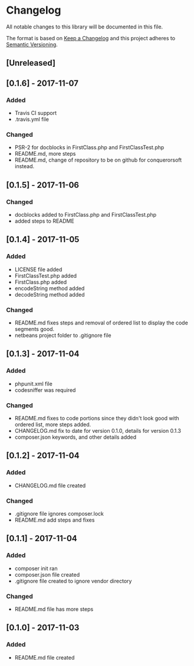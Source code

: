 # Changelog #

All notable changes to this library will be documented in this file.

The format is based on [Keep a Changelog](http://keepachangelog.com/en/1.0.0/)
and this project adheres to [Semantic Versioning](http://semver.org/spec/v2.0.0.html).

## [Unreleased] ##

## [0.1.6] - 2017-11-07 ##
### Added ###
- Travis CI support
- .travis.yml file

### Changed ###
- PSR-2 for docblocks in FirstClass.php and FirstClassTest.php
- README.md, more steps
- README.md, change of repository to be on github for conquerorsoft instead.

## [0.1.5] - 2017-11-06 ##
### Changed ###
- docblocks added to FirstClass.php and FirstClassTest.php
- added steps to README

## [0.1.4] - 2017-11-05 ##
### Added ###
- LICENSE file added
- FirstClassTest.php added
- FirstClass.php added
- encodeString method added
- decodeString method added

### Changed ###
- README.md fixes steps and removal of ordered list to display the code segments good.
- netbeans project folder to .gitignore file

## [0.1.3] - 2017-11-04 ##
### Added ###
- phpunit.xml file
- codesniffer was required

### Changed ###
- README.md fixes to code portions since they didn't look good with ordered list, more steps added.
- CHANGELOG.md fix to date for version 0.1.0, details for version 0.1.3
- composer.json keywords, and other details added

## [0.1.2] - 2017-11-04 ##
### Added ###
- CHANGELOG.md file created

### Changed ###
- .gitignore file ignores composer.lock
- README.md add steps and fixes

## [0.1.1] - 2017-11-04 ##
### Added ###
- composer init ran
- composer.json file created
- .gitignore file created to ignore vendor directory

### Changed ###
- README.md file has more steps

## [0.1.0] - 2017-11-03 ##
### Added ###
- README.md file created
